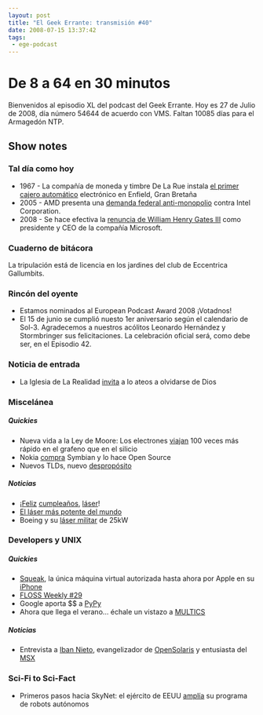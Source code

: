 ```yaml
---
layout: post
title: "El Geek Errante: transmisión #40"
date: 2008-07-15 13:37:42
tags:
 - ege-podcast
---
```


# De 8 a 64 en 30 minutos
Bienvenidos al episodio XL del podcast del Geek Errante. Hoy es 27 de Julio de 2008, día número 54644 de acuerdo con VMS. Faltan 10085 días para el Armagedón NTP.

## Show notes

### Tal día como hoy
- 1967 - La compañía de moneda y timbre De La Rue instala [el primer cajero automático](http://www.bbc.co.uk/london/content/articles/2007/06/26/cash_machine_feature.shtml) electrónico en Enfield, Gran Bretaña
- 2005 - AMD presenta una [demanda federal anti-monopolio](https://en.wikipedia.org/wiki/Advanced_Micro_Devices,_Inc._v._Intel_Corp.) contra Intel Corporation.
- 2008 - Se hace efectiva la [renuncia de William Henry Gates III](http://www.businessinsider.com/bill-gates-2014-2) como presidente y CEO de la compañía Microsoft.

### Cuaderno de bitácora
La tripulación está de licencia en los jardines del club de Eccentrica Gallumbits.

### Rincón del oyente
- Estamos nominados al European Podcast Award 2008 ¡Votadnos!
- El 15 de junio se cumplió nuesto 1er aniversario según el calendario de Sol-3. Agradecemos a nuestros acólitos Leonardo Hernández y Stormbringer sus felicitaciones. La celebración oficial será, como debe ser, en el Episodio 42.

### Noticia de entrada
- La Iglesia de La Realidad [invita](http://www.dvorak.org/blog/2008/06/12/church-of-reality-calls-on-atheists-to-give-up-on-god/) a lo ateos a olvidarse de Dios

### Miscelánea

##### Quickies
- Nueva vida a la Ley de Moore: Los electrones [viajan](https://www.sciencedaily.com/releases/2008/03/080324094514.htm) 100 veces más rápido en el grafeno que en el silicio
- Nokia [compra](http://www.nokia.com/en_int/news/releases/2008/12/02/nokia-acquires-symbian-limited) Symbian y lo hace Open Source
- Nuevos TLDs, nuevo [despropósito](http://www.reuters.com/article/us-internet-names-idUSN2635186520080626)

##### Noticias
- ¡[Feliz](https://www.wired.com/2008/06/gallery-lasers/) [cumpleaños](https://www.wired.com/2008/05/dayintech-0516-2/), [láser](https://en.wikipedia.org/wiki/Laser)!
- [El láser más potente del mundo](http://www.elmundo.es/elmundo/2008/04/10/ciencia/1207844976.html)
- Boeing y su [láser militar](http://gizmodo.com/5013018/boeing-successfully-fires-25-kw-solid-state-lasers-laser-weapons-one-step-closer-to-being-a-reality) de 25kW

### Developers y UNIX

##### Quickies
- [Squeak](http://squeak.org/), la única máquina virtual autorizada hasta ahora por Apple en su [iPhone](https://news.squeak.org/2008/06/11/squeak-on-the-iphone/)
- [FLOSS Weekly #29](https://twit.tv/shows/floss-weekly/episodes/29)
- Google aporta $$ a [PyPy](https://morepypy.blogspot.com.es/2008/06/pypy-improvements.html)
- Ahora que llega el verano… échale un vistazo a [MULTICS](https://www.linux.com/news/mit-releases-sources-multics-father-unix)

##### Noticias
- Entrevista a [Iban Nieto](https://twitter.com/ibannieto), evangelizador de [OpenSolaris](https://es.wikipedia.org/wiki/OpenSolaris) y entusiasta del [MSX](https://www.msx.org/)

### Sci-Fi to Sci-Fact
- Primeros pasos hacia SkyNet: el ejército de EEUU [amplía](https://www.engadget.com/2008/02/29/army-orders-24-new-sentry-bots-judgment-day-moved-up-two-months/) su programa de robots autónomos

